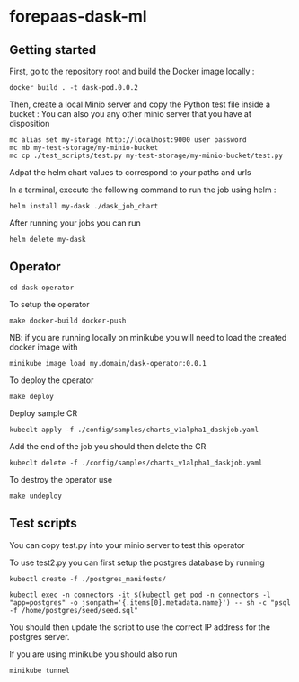 # forepaas-dask-ml

## Getting started

First, go to the repository root and build the Docker image locally :

```
docker build . -t dask-pod.0.0.2
```

Then, create a local Minio server and copy the Python test file inside a bucket : 
You can also you any other minio server that you have at disposition

```
mc alias set my-storage http://localhost:9000 user password
mc mb my-test-storage/my-minio-bucket
mc cp ./test_scripts/test.py my-test-storage/my-minio-bucket/test.py
```

Adpat the helm chart values to correspond to your paths and urls 

In a terminal, execute the following command to run the job using helm :

```
helm install my-dask ./dask_job_chart
```

After running your jobs you can run

```
helm delete my-dask 
```

## Operator

```
cd dask-operator
```

To setup the operator

```
make docker-build docker-push
```

NB: if you are running locally on minikube you will need to load the created docker image with 

```
minikube image load my.domain/dask-operator:0.0.1
```


To deploy the operator

```
make deploy
```



Deploy sample CR

```
kubeclt apply -f ./config/samples/charts_v1alpha1_daskjob.yaml
```

Add the end of the job you should then delete the CR
```
kubeclt delete -f ./config/samples/charts_v1alpha1_daskjob.yaml
```

To destroy the operator use 
```
make undeploy
```


## Test scripts

You can copy test.py into your minio server to test this operator

To use test2.py you can first setup the postgres database by running 

```
kubectl create -f ./postgres_manifests/
```

```
kubectl exec -n connectors -it $(kubectl get pod -n connectors -l "app=postgres" -o jsonpath='{.items[0].metadata.name}') -- sh -c "psql -f /home/postgres/seed/seed.sql"
```

You should then update the script to use the correct IP address for the postgres server.

If you are using minikube you should also run 
```
minikube tunnel
```
